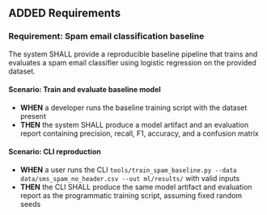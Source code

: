 ## ADDED Requirements

### Requirement: Spam email classification baseline
The system SHALL provide a reproducible baseline pipeline that trains and evaluates a spam email classifier using logistic regression on the provided dataset.

#### Scenario: Train and evaluate baseline model
- **WHEN** a developer runs the baseline training script with the dataset present
- **THEN** the system SHALL produce a model artifact and an evaluation report containing precision, recall, F1, accuracy, and a confusion matrix

#### Scenario: CLI reproduction
- **WHEN** a user runs the CLI `tools/train_spam_baseline.py --data data/sms_spam_no_header.csv --out ml/results/` with valid inputs
- **THEN** the CLI SHALL produce the same model artifact and evaluation report as the programmatic training script, assuming fixed random seeds
